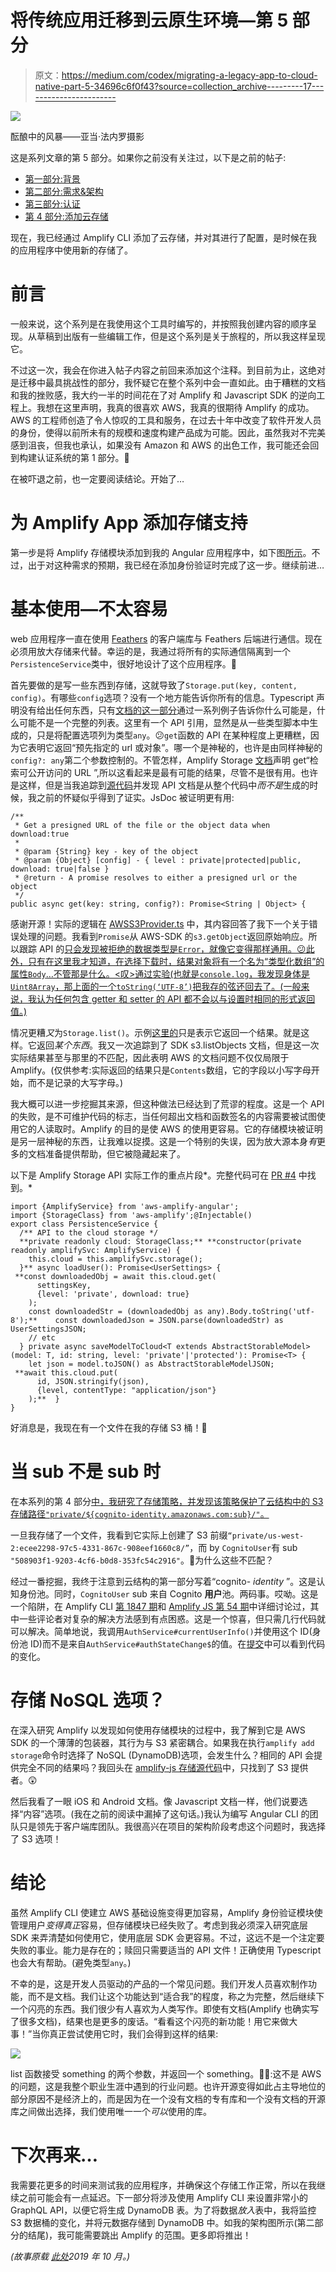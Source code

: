 # 将传统应用迁移到云原生环境—第 5 部分

> 原文：<https://medium.com/codex/migrating-a-legacy-app-to-cloud-native-part-5-34696c6f0f43?source=collection_archive---------17----------------------->

![](img/76d66e1c247603ac8b4c7e07c58e5ad2.png)

酝酿中的风暴——亚当·法内罗摄影

这是系列文章的第 5 部分。如果你之前没有关注过，以下是之前的帖子:

*   [第一部分:背景](/@kernwig/migrating-a-legacy-app-to-cloud-native-part-1-68a1adbb95d5)
*   [第二部分:需求&架构](/@kernwig/migrating-a-legacy-app-to-cloud-native-part-2-533dfebd38fb)
*   [第三部分:认证](/@kernwig/migrating-a-legacy-app-to-cloud-native-part-3-4bb187fea485)
*   [第 4 部分:添加云存储](https://adamfanello.medium.com/migrating-a-legacy-app-to-cloud-native-part-4-2741585e4953)

现在，我已经通过 Amplify CLI 添加了云存储，并对其进行了配置，是时候在我的应用程序中使用新的存储了。

# 前言

一般来说，这个系列是在我使用这个工具时编写的，并按照我创建内容的顺序呈现。从草稿到出版有一些编辑工作，但是这个系列是关于旅程的，所以我这样呈现它。

不过这一次，我会在你进入帖子内容之前回来添加这个注释。到目前为止，这绝对是迁移中最具挑战性的部分，我怀疑它在整个系列中会一直如此。由于糟糕的文档和我的挫败感，我大约一半的时间花在了对 Amplify 和 Javascript SDK 的逆向工程上。我想在这里声明，我真的很喜欢 AWS，我真的很期待 Amplify 的成功。AWS 的工程师创造了令人惊叹的工具和服务，在过去十年中改变了软件开发人员的身份，使得以前所未有的规模和速度构建产品成为可能。因此，虽然我对不完美感到沮丧，但我也承认，如果没有 Amazon 和 AWS 的出色工作，我可能还会回到构建认证系统的第 1 部分。😬

在被吓退之前，也一定要阅读结论。开始了…

# 为 Amplify App 添加存储支持

第一步是将 Amplify 存储模块添加到我的 Angular 应用程序中，如下图[所示](https://aws-amplify.github.io/docs/js/angular#option-2-configuring-the-amplify-provider-with-specified-amplify-js-modules)。不过，出于对这种需求的预期，我已经在添加身份验证时完成了这一步。继续前进…

# 基本使用—不太容易

web 应用程序一直在使用 [Feathers](https://feathersjs.com/) 的客户端库与 Feathers 后端进行通信。现在必须用放大存储来代替。幸运的是，我通过将所有的实际通信隔离到一个`PersistenceService`类中，很好地设计了这个应用程序。🎉

首先要做的是写一些东西到存储，这就导致了`Storage.put(key, content, config)`。有哪些`config`选项？没有一个地方能告诉你所有的信息。Typescript 声明没有给出任何东西，只有[文档的这一部分](https://aws-amplify.github.io/docs/js/storage#put)通过一系列例子告诉你什么可能是，什么可能不是一个完整的列表。这里有一个 API 引用，显然是从一些类型脚本中生成的，只是将配置选项列为类型`any`。😕`get`函数的 API 在某种程度上更糟糕，因为它表明它返回“预先指定的 url 或对象”。哪一个是神秘的，也许是由同样神秘的`config?: any`第二个参数控制的。不管怎样，Amplify Storage [文档](https://aws-amplify.github.io/docs/js/storage#get)声明 get“检索可公开访问的 URL ”,所以这看起来是最有可能的结果，尽管不是很有用。也许是这样，但是当我追踪到[源代码](https://github.com/aws-amplify/amplify-js/blob/master/packages/storage/src/Storage.ts)并发现 API 文档是从整个代码中*而不是*生成的时候，我之前的怀疑似乎得到了证实。JsDoc 被证明更有用:

```
/**
 * Get a presigned URL of the file or the object data when download:true
 *
 * @param {String} key - key of the object
 * @param {Object} [config] - { level : private|protected|public, download: true|false }
 * @return - A promise resolves to either a presigned url or the object
 */
public async get(key: string, config?): Promise<String | Object> {
```

感谢开源！实际的逻辑在 [AWSS3Provider.ts](https://github.com/aws-amplify/amplify-js/blob/master/packages/storage/src/Providers/AWSS3Provider.ts) 中，其内容回答了我下一个关于错误处理的问题。我看到`Promise`从 AWS-SDK 的`s3.getObject`返回原始响应。所以跟踪 API 的[只会发现被拒绝的数据类型是`Error`，就像它变得那样通用。😕此外，只有在这里我才知道，在选择下载时，结果对象将有一个名为“类型化数组”的属性`Body`…不管那是什么。<叹>通过实验(也就是`console.log`，我发现身体是`Uint8Array`，那上面的一个`toString(‘UTF-8’)`把我存的弦还回去了。(一般来说，我认为任何包含 getter 和 setter 的 API 都不会以与设置时相同的形式返回值。)](https://docs.aws.amazon.com/AWSJavaScriptSDK/latest/AWS/S3.html#getObject-property)

情况更糟*又*为`Storage.list()`。示例[这里的](https://aws-amplify.github.io/docs/js/storage#list-keys)只是表示它返回一个结果。就是这样。它返回*某个东西*。我又一次追踪到了 SDK s3.listObjects 文档，但是这一次实际结果甚至与那里的不匹配，因此表明 AWS 的文档问题不仅仅局限于 Amplify。(仅供参考:实际返回的结果只是`Contents`数组，它的字段以小写字母开始，而不是记录的大写字母。)

我大概可以进一步挖掘其来源，但这种做法已经达到了荒谬的程度。这是一个 API 的失败，是不可维护代码的标志，当任何超出文档和函数签名的内容需要被试图使用它的人读取时。Amplify 的目的是使 AWS 的使用更容易。它的存储模块被证明是另一层神秘的东西，让我难以捉摸。这是一个特别的失误，因为放大源本身*有*更多的文档准备提供帮助，但它被隐藏起来了。

以下是 Amplify Storage API 实际工作的重点片段*。完整代码可在 [PR #4](https://github.com/kernwig/sqac-amplify/pull/4/files?w=1) 中找到。*

```
import {AmplifyService} from 'aws-amplify-angular';
import {StorageClass} from 'aws-amplify';@Injectable()
export class PersistenceService {
  /** API to the cloud storage */
  **private readonly cloud: StorageClass;** **constructor(private readonly amplifySvc: AmplifyService) {
    this.cloud = this.amplifySvc.storage();
  }** async loadUser(): Promise<UserSettings> {
 **const downloadedObj = await this.cloud.get(
      settingsKey, 
      {level: 'private', download: true}
    );
    const downloadedStr = (downloadedObj as any).Body.toString('utf-8');**    const downloadedJson = JSON.parse(downloadedStr) as UserSettingsJSON;
    // etc
  } private async saveModelToCloud<T extends AbstractStorableModel>(model: T, id: string, level: 'private'|'protected'): Promise<T> {
    let json = model.toJSON() as AbstractStorableModelJSON;
 **await this.cloud.put(
      id, JSON.stringify(json),
      {level, contentType: "application/json"}
    );**  }
}
```

好消息是，我现在有一个文件在我的存储 S3 桶！🎉

# 当 sub 不是 sub 时

在本系列的第 4 部分[中，我研究了存储策略，并发现该策略保护了云结构中的 S3 存储路径`"private/${cognito-identity.amazonaws.com:sub}/"`。](https://adamfanello.medium.com/migrating-a-legacy-app-to-cloud-native-part-4-2741585e4953)

一旦我存储了一个文件，我看到它实际上创建了 S3 前缀`“private/us-west-2:ecee2298-97c5-4331-867c-908eef1660c8/”`，而 by `CognitoUser`有 sub `"508903f1-9203-4cf6-b0d8-353fc54c2916"`。🤔为什么这些不匹配？

经过一番挖掘，我终于注意到云结构的第一部分写着“cognito- *identity* ”。这是认知身份池。同时，`CognitoUser` sub 来自 Cognito **用户**池。两码事。哎呦。这是一个陷阱，在 Amplify CLI [第 1847 期](https://github.com/aws-amplify/amplify-cli/issues/1847)和 [Amplify JS 第 54 期](https://github.com/aws-amplify/amplify-js/issues/54)中详细讨论过，其中一些评论者对复杂的解决方法感到有点困惑。这是一个惊喜，但只需几行代码就可以解决。简单地说，我调用`AuthService#currentUserInfo()`并使用这个 ID(身份池 ID)而不是来自`AuthService#authStateChange$`的值。在[提交](https://github.com/kernwig/sqac-amplify/commit/2ffb97af1c4821b4d2d8c8d093b48ffc91a5e97c?w=1)中可以看到代码的变化。

# 存储 NoSQL 选项？

在深入研究 Amplify 以发现如何使用存储模块的过程中，我了解到它是 AWS SDK 的一个薄薄的包装器，其行为与 S3 紧密耦合。如果我在执行`amplify add storage`命令时选择了 NoSQL (DynamoDB)选项，会发生什么？相同的 API 会提供完全不同的结果吗？我回头在 [amplify-js 存储源代码](https://github.com/aws-amplify/amplify-js/tree/master/packages/storage)中，只找到了 S3 提供者。😲

然后我看了一眼 iOS 和 Android 文档。像 Javascript 文档一样，他们说要选择“内容”选项。(我在之前的阅读中漏掉了这句话。)我认为编写 Angular CLI 的团队只是领先于客户端库团队。我很高兴在项目的架构阶段考虑这个问题时，我选择了 S3 选项！

# 结论

虽然 Amplify CLI 使建立 AWS 基础设施变得更加容易，Amplify 身份验证模块使管理用户*变得真正*容易，但存储模块已经失败了。考虑到我必须深入研究底层 SDK 来弄清楚如何使用它，使用底层 SDK 会更容易。不过，这远不是一个注定要失败的事业。能力是存在的；赎回只需要适当的 API 文件！正确使用 Typescript 也会大有帮助。(避免类型`any`。)

不幸的是，这是开发人员驱动的产品的一个常见问题。我们开发人员喜欢制作功能，而不是文档。我们让这个功能达到“适合我”的程度，称之为完整，然后继续下一个闪亮的东西。我们很少有人喜欢为人类写作。即使有文档(Amplify 也确实写了很多文档)，结果也是更多的废话。“看看这个闪亮的新功能！用它来做大事！”当你真正尝试使用它时，我们会得到这样的结果:

![](img/516e3256ba0c5804f7288860c0b36e54.png)

list 函数接受 something 的两个参数，并返回一个 something。🤷‍♂️:这不是 AWS 的问题，这是我整个职业生涯中遇到的行业问题。也许开源变得如此占主导地位的部分原因不是经济上的，而是因为在一个没有文档的专有库和一个没有文档的开源库之间做出选择，我们使用唯一一个*可以*使用的库。

# 下次再来…

我需要花更多的时间来测试我的应用程序，并确保这个存储工作正常，所以在我继续之前可能会有一点延迟。下一部分将涉及使用 Amplify CLI 来设置非常小的 GraphQL API，以便它将生成 DynamoDB 表。为了将数据*放入*表中，我将监控 S3 数据桶的变化，并将元数据存储到 DynamoDB 中。如我的架构图所示(第二部分的结尾)，我可能需要跳出 Amplify 的范围。更多即将推出！

*(故事原载* [*此处*](http://fanello.net/home/2019/09/18/migrating-a-legacy-app-to-cloud-native-part-4/)*2019 年 10 月。)*
